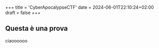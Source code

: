 +++
title = 'CyberApocalypseCTF'
date = 2024-06-01T22:10:24+02:00
draft = false
+++

## Questa è una prova

ciaoooooo
